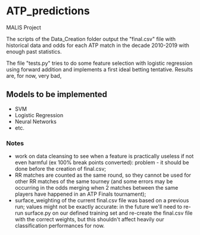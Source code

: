# ATP_predictions
MALIS Project

The scripts of the Data_Creation folder output the "final.csv" file with historical data and odds for each ATP match in the decade 2010-2019 with enough past statistics.

The file "tests.py" tries to do some feature selection with logistic regression using forward addition and implements a first ideal betting tentative.
Results are, for now, very bad,

  ## Models to be implemented 
  - SVM
  - Logistic Regression
  - Neural Networks
  - etc.
  
### Notes 
- work on data cleansing to see when a feature is practically useless if not even harmful (ex 100% break points converted): problem - it should be done before the creation of final.csv;
- RR matches are counted as the same round, so they cannot be used for other RR matches of the same tourney (and some errors may be occurring in the odds merging when 2 matches between the same players have happened in an ATP Finals tournament);
- surface_weighting of the current final.csv file was based on a previous run; values might not be exactly accurate: in the future we'll need to re-run surface.py on our defined training set and re-create the final.csv file with the correct weights, but this shouldn't affect heavily our classification performances for now.
  


